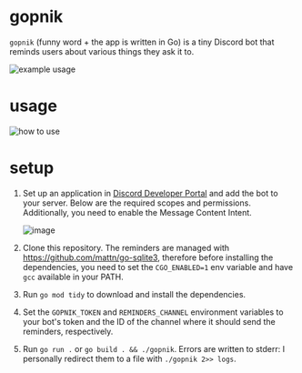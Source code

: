 # gopnik

`gopnik` (funny word + the app is written in Go) is a tiny Discord bot that reminds users about various things they ask it to.

![example usage](https://github.com/user-attachments/assets/aaba9865-e91e-4460-be74-6f66356d8c9f)

# usage
![how to use](https://github.com/user-attachments/assets/d23f19fd-1bac-480d-8ad6-f2460060613d)

# setup

1. Set up an application in [Discord Developer Portal](https://discord.com/developers/applications) and add the bot to your server. Below are the required scopes and permissions. Additionally, you need to enable the Message Content Intent.

   ![image](https://github.com/user-attachments/assets/d6c3c795-34b9-49a0-8664-efc7f9d835da)

2. Clone this repository. The reminders are managed with https://github.com/mattn/go-sqlite3, therefore before installing the dependencies, you need to set the `CGO_ENABLED=1` env variable and have `gcc` available in your PATH.
3. Run `go mod tidy` to download and install the dependencies.
4. Set the `GOPNIK_TOKEN` and `REMINDERS_CHANNEL` environment variables to your bot's token and the ID of the channel where it should send the reminders, respectively.
5. Run `go run .` or `go build . && ./gopnik`. Errors are written to stderr: I personally redirect them to a file with `./gopnik 2>> logs`.


